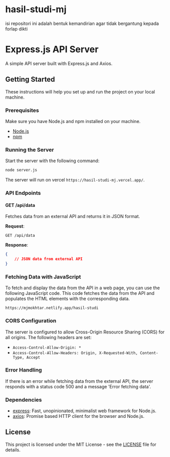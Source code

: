 # hasil-studi-mj

isi repositori ini adalah bentuk kemandirian agar tidak bergantung kepada forlap dikti

# Express.js API Server

A simple API server built with Express.js and Axios.

## Getting Started

These instructions will help you set up and run the project on your local machine.

### Prerequisites

Make sure you have Node.js and npm installed on your machine.

- [Node.js](https://nodejs.org/)
- [npm](https://www.npmjs.com/)

### Running the Server

Start the server with the following command:

```bash
node server.js
```

The server will run on vercel `https://hasil-studi-mj.vercel.app/`.

### API Endpoints

#### GET /api/data

Fetches data from an external API and returns it in JSON format.

**Request**:
```http
GET /api/data
```

**Response**:
```json
{
    // JSON data from external API
}
```

### Fetching Data with JavaScript

To fetch and display the data from the API in a web page, you can use the following JavaScript code. This code fetches the data from the API and populates the HTML elements with the corresponding data.
```
https://mjmokhtar.netlify.app/hasil-studi
```

### CORS Configuration

The server is configured to allow Cross-Origin Resource Sharing (CORS) for all origins. The following headers are set:

- `Access-Control-Allow-Origin: *`
- `Access-Control-Allow-Headers: Origin, X-Requested-With, Content-Type, Accept`

### Error Handling

If there is an error while fetching data from the external API, the server responds with a status code 500 and a message 'Error fetching data'.

### Dependencies

- [express](https://www.npmjs.com/package/express): Fast, unopinionated, minimalist web framework for Node.js.
- [axios](https://www.npmjs.com/package/axios): Promise based HTTP client for the browser and Node.js.

## License

This project is licensed under the MIT License - see the [LICENSE](LICENSE) file for details.
